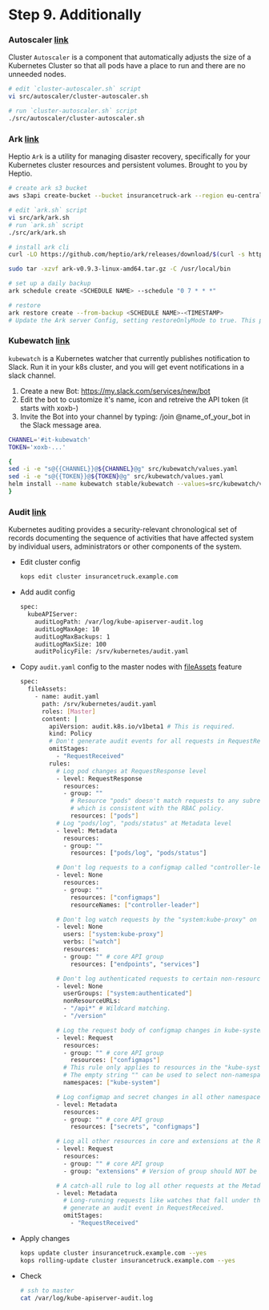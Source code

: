 # Step 9. Additionally

### Autoscaler [link](https://github.com/kubernetes/kops/tree/master/addons/cluster-autoscaler)

Cluster `Autoscaler` is a component that automatically adjusts the size of a Kubernetes Cluster so that all pods have a place to run and there are no unneeded nodes. 

```sh
# edit `cluster-autoscaler.sh` script
vi src/autoscaler/cluster-autoscaler.sh
```
```sh
# run `cluster-autoscaler.sh` script
./src/autoscaler/cluster-autoscaler.sh
```

### Ark [link](https://github.com/heptio/ark)

Heptio `Ark` is a utility for managing disaster recovery, specifically for your Kubernetes cluster resources and persistent volumes. Brought to you by Heptio.

```sh
# create ark s3 bucket
aws s3api create-bucket --bucket insurancetruck-ark --region eu-central-1 --create-bucket-configuration LocationConstraint=eu-central-1

# edit `ark.sh` script
vi src/ark/ark.sh
# run `ark.sh` script
./src/ark/ark.sh

# install ark cli
curl -LO https://github.com/heptio/ark/releases/download/$(curl -s https://api.github.com/repos/heptio/ark/releases/latest | grep tag_name | cut -d '"' -f 4)/ark-$(curl -s https://api.github.com/repos/heptio/ark/releases/latest | grep tag_name | cut -d '"' -f 4)-linux-amd64.tar.gz | tar zx

sudo tar -xzvf ark-v0.9.3-linux-amd64.tar.gz -C /usr/local/bin

# set up a daily backup
ark schedule create <SCHEDULE NAME> --schedule "0 7 * * *"

# restore
ark restore create --from-backup <SCHEDULE NAME>-<TIMESTAMP>
# Update the Ark server Config, setting restoreOnlyMode to true. This prevents Backup objects from being created or deleted during your Restore process.
```

### Kubewatch [link](https://github.com/bitnami-labs/kubewatch)

`kubewatch` is a Kubernetes watcher that currently publishes notification to Slack. Run it in your k8s cluster, and you will get event notifications in a slack channel.

1. Create a new Bot: https://my.slack.com/services/new/bot
2. Edit the bot to customize it's name, icon and retreive the API token (it starts with xoxb-)
3. Invite the Bot into your channel by typing: /join @name_of_your_bot in the Slack message area.

```sh
CHANNEL='#it-kubewatch'
TOKEN='xoxb-...'

{
sed -i -e "s@{{CHANNEL}}@${CHANNEL}@g" src/kubewatch/values.yaml
sed -i -e "s@{{TOKEN}}@${TOKEN}@g" src/kubewatch/values.yaml
helm install --name kubewatch stable/kubewatch --values=src/kubewatch/values.yaml
}
```


### Audit [link](https://github.com/kubernetes/kops/blob/master/docs/cluster_spec.md#audit-logging)

Kubernetes auditing provides a security-relevant chronological set of records documenting the sequence of activities that have affected system by individual users, administrators or other components of the system.

* Edit cluster config

    ```sh
    kops edit cluster insurancetruck.example.com
    ```

* Add audit config

    ```sh
    spec:
      kubeAPIServer:
        auditLogPath: /var/log/kube-apiserver-audit.log
        auditLogMaxAge: 10
        auditLogMaxBackups: 1
        auditLogMaxSize: 100
        auditPolicyFile: /srv/kubernetes/audit.yaml
    ```

* Copy `audit.yaml` config to the master nodes with [fileAssets](https://github.com/kubernetes/kops/blob/master/docs/cluster_spec.md#fileassets) feature
 
    ```sh
    spec:
      fileAssets:
        - name: audit.yaml
          path: /srv/kubernetes/audit.yaml
          roles: [Master]
          content: |
            apiVersion: audit.k8s.io/v1beta1 # This is required.
            kind: Policy
            # Don't generate audit events for all requests in RequestReceived stage.
            omitStages:
              - "RequestReceived"
            rules:
              # Log pod changes at RequestResponse level
              - level: RequestResponse
                resources:
                - group: ""
                  # Resource "pods" doesn't match requests to any subresource of pods,
                  # which is consistent with the RBAC policy.
                  resources: ["pods"]
              # Log "pods/log", "pods/status" at Metadata level
              - level: Metadata
                resources:
                - group: ""
                  resources: ["pods/log", "pods/status"]

              # Don't log requests to a configmap called "controller-leader"
              - level: None
                resources:
                - group: ""
                  resources: ["configmaps"]
                  resourceNames: ["controller-leader"]

              # Don't log watch requests by the "system:kube-proxy" on endpoints or services
              - level: None
                users: ["system:kube-proxy"]
                verbs: ["watch"]
                resources:
                - group: "" # core API group
                  resources: ["endpoints", "services"]

              # Don't log authenticated requests to certain non-resource URL paths.
              - level: None
                userGroups: ["system:authenticated"]
                nonResourceURLs:
                - "/api*" # Wildcard matching.
                - "/version"

              # Log the request body of configmap changes in kube-system.
              - level: Request
                resources:
                - group: "" # core API group
                  resources: ["configmaps"]
                # This rule only applies to resources in the "kube-system" namespace.
                # The empty string "" can be used to select non-namespaced resources.
                namespaces: ["kube-system"]

              # Log configmap and secret changes in all other namespaces at the Metadata level.
              - level: Metadata
                resources:
                - group: "" # core API group
                  resources: ["secrets", "configmaps"]

              # Log all other resources in core and extensions at the Request level.
              - level: Request
                resources:
                - group: "" # core API group
                - group: "extensions" # Version of group should NOT be included.

              # A catch-all rule to log all other requests at the Metadata level.
              - level: Metadata
                # Long-running requests like watches that fall under this rule will not
                # generate an audit event in RequestReceived.
                omitStages:
                  - "RequestReceived"
    ```

* Apply changes

    ```sh
    kops update cluster insurancetruck.example.com --yes
    kops rolling-update cluster insurancetruck.example.com --yes
    ```

* Check

    ```sh
    # ssh to master
    cat /var/log/kube-apiserver-audit.log
    ```